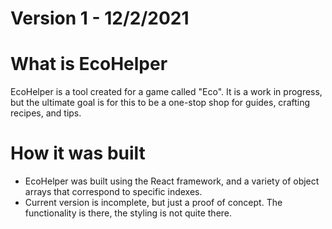 # Version 1 - 12/2/2021

# What is EcoHelper
EcoHelper is a tool created for a game called "Eco". It is a work in progress, but the ultimate goal is for this to be a one-stop shop for guides, crafting recipes, and tips.


# How it was built

- EcoHelper was built using the React framework, and a variety of object arrays that correspond to specific indexes.
- Current version is incomplete, but just a proof of concept. The functionality is there, the styling is not quite there.
